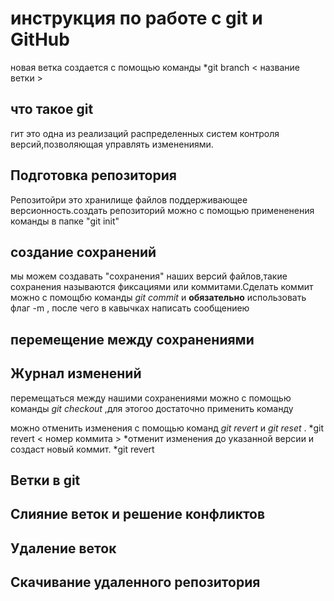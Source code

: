
# инструкция по работе с git и GitHub





новая ветка создается с помощью команды *git branch < название ветки >

## что такое git 

гит это одна из реализаций распределенных систем контроля версий,позволяющая управлять изменениями. 
## Подготовка репозитория 

Репозитойри это хранилище файлов поддерживающее версионность.создать репозиторий можно с помощью примененения команды в папке "git init" 

## создание сохранений

мы можем создавать "сохранения" наших версий файлов,такие сохранения называются фиксациями или коммитами.Сделать коммит можно с помощбю команды *git commit* и **обязательно** использовать флаг -m , после чего в кавычках написать сообщениею

## перемещение между сохранениями
 
 ## Журнал изменений 
 
перемещаться между нашими сохранениями можно с помощью команды *git checkout* ,для этогоо достаточно применить команду 

можно отменить изменения с помощью команд *git revert* и *git reset* .
*git revert < номер коммита > *отменит изменения до указанной версии и создаст новый коммит.
*git revert



## Ветки в  git

## Слияние веток и решение конфликтов

## Удаление веток

## Скачивание удаленного репозитория
